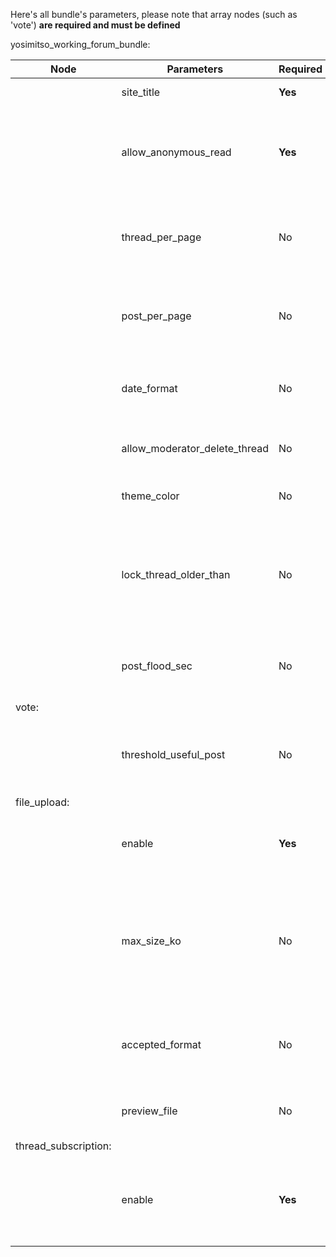 Here's all bundle's parameters,
please note that array nodes (such as 'vote') **are required and must be defined**

yosimitso_working_forum_bundle:

| Node       | Parameters                    | Required | Accepted                  | Default     | Explanations |
|------------|-------------------------------|----------|---------------------------|-------------|--------------|
|            | site_title                    | **Yes**  | String not empty          |             | Site's title, used in email |
|            | allow_anonymous_read          | **Yes**  | Boolean                   |             | Allow or not access to anonymous user (in both cases, anonymous can't post)|
|            | thread_per_page               | No       | Integer > 0               | 50          | Number of threads displayed per page (pagination related) |
|            | post_per_page                 | No       | Integer > 0               | 20          | Number of posts displayed per page (pagination related)  |
|            | date_format                   | No       | String, valid date format | Y/m/d H:i:s | Date and time with PHP format, used for rendering|
|            | allow_moderator_delete_thread | No       | Boolean                   | false       | Allow or not moderators to delete threads |
|            | theme_color                   | No       | Among : blue, green       | green       | Theme color |
|            | lock_thread_older_than        | No       | Integer (0 = disabled)    | 0           |  Days between the last thread's post and the autolocking of the thread, 0 means disabled |
|            | post_flood_sec                | No       | Integer > 0               | 30          | seconds minimum between each post for an user |
|vote:|
|            |threshold_useful_post          | No       | Integer > 0               | 5           | Number of votes needed for a post to be considered as useful |
|file_upload:|
|            | enable                        | **Yes**  | Boolean                   |             | Allow or not users to upload enclosed files |
|            | max_size_ko                   | No       | Integer > 0               | 10000       | Files size max per post, remember to check if this value is not greater than directives into your php.ini |
|            | accepted_format               | No       | Array                     | [image/jpg, image/jpeg, image/png, image/gif, image/tiff, application/pdf] | Accepted file format |
|            | preview_file                  | No       | Boolean                   | true        | For images only, display or not the thumbnail |
|thread_subscription:|
|            | enable                        | **Yes**  | Boolean                   | false       | Allow or not thread's subscription, remember to check your swiftmailer configuration

